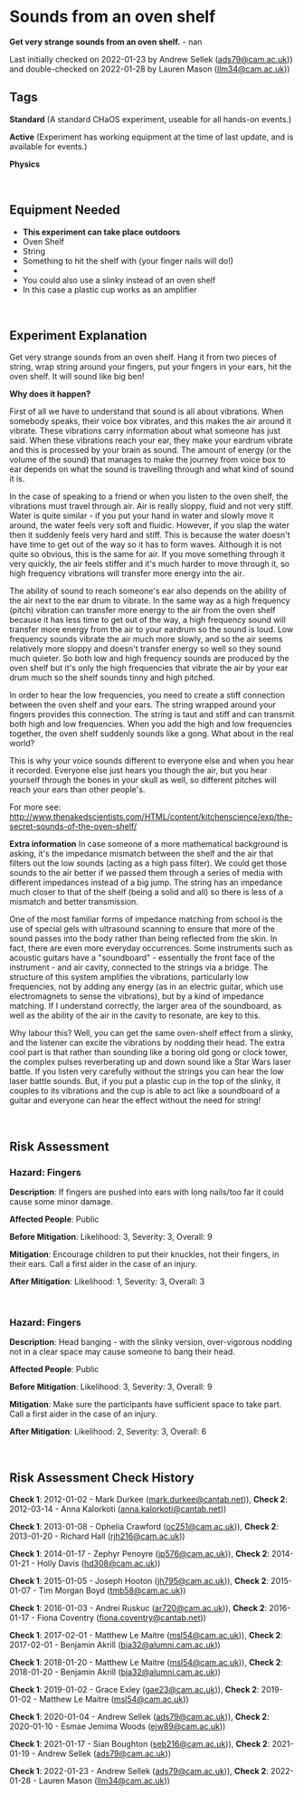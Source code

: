 # Sounds from an oven shelf

**Get very strange sounds from an oven shelf.** - nan

Last initially checked on 2022-01-23 by Andrew Sellek (ads79@cam.ac.uk)) and double-checked on 2022-01-28 by Lauren Mason (llm34@cam.ac.uk))

## Tags
<!--- Start Tags (DO NOT REMOVE THIS COMMENT) --->

**Standard** (A standard CHaOS experiment, useable for all hands-on events.)

**Active** (Experiment has working equipment at the time of last update, and is available for events.)

**Physics**
<!--- End Tags (DO NOT REMOVE THIS COMMENT) --->

<br/>

## Equipment Needed 
- **This experiment can take place outdoors**
- Oven Shelf
- String
- Something to hit the shelf with (your finger nails will do!)
- 
- You could also use a slinky instead of an oven shelf
- In this case a plastic cup works as an amplifier

<br/>

## Experiment Explanation 

Get very strange sounds from an oven shelf. Hang it from two pieces of string, wrap string around your fingers, put your fingers in your ears, hit the oven shelf. It will sound like big ben!

**Why does it happen?**

First of all we have to understand that sound is all about vibrations. When somebody speaks, their voice box vibrates, and this makes the air around it vibrate. These vibrations carry information about what someone has just said. When these vibrations reach your ear, they make your eardrum vibrate and this is processed by your brain as sound. The amount of energy (or the volume of the sound) that manages to make the journey from voice box to ear depends on what the sound is travelling through and what kind of sound it is.

In the case of speaking to a friend or when you listen to the oven shelf, the vibrations must travel through air. Air is really sloppy, fluid and not very stiff. Water is quite similar - if you put your hand in water and slowly move it around, the water feels very soft and fluidic. However, if you slap the water then it suddenly feels very hard and stiff. This is because the water doesn't have time to get out of the way so it has to form waves. Although it is not quite so obvious, this is the same for air. If you move something through it very quickly, the air feels stiffer and it's much harder to move through it, so high frequency vibrations will transfer more energy into the air.

The ability of sound to reach someone's ear also depends on the ability of the air next to the ear drum to vibrate. In the same way as a high frequency (pitch) vibration can transfer more energy to the air from the oven shelf because it has less time to get out of the way, a high frequency sound will transfer more energy from the air to your eardrum so the sound is loud. Low frequency sounds vibrate the air much more slowly, and so the air seems relatively more sloppy and doesn't transfer energy so well so they sound much quieter. So both low and high frequency sounds are produced by the oven shelf but it's only the high frequencies that vibrate the air by your ear drum much so the shelf sounds tinny and high pitched.

In order to hear the low frequencies, you need to create a stiff connection between the oven shelf and your ears. The string wrapped around your fingers provides this connection. The string is taut and stiff and can transmit both high and low frequencies. When you add the high and low frequencies together, the oven shelf suddenly sounds like a gong.
What about in the real world?

This is why your voice sounds different to everyone else and when you hear it recorded. Everyone else just hears you though the air, but you hear yourself through the bones in your skull as well, so different pitches will reach your ears than other people's. 

For more see:
http://www.thenakedscientists.com/HTML/content/kitchenscience/exp/the-secret-sounds-of-the-oven-shelf/

**Extra information**
In case someone of a more mathematical background is asking, it's the impedance mismatch between the shelf and the air that filters out the low sounds (acting as a high pass filter). We could get those sounds to the air better if we passed them through a series of media with different impedances instead of a big jump. The string has an impedance much closer to that of the shelf (being a solid and all) so there is less of a mismatch and better transmission.

One of the most familiar forms of impedance matching from school is the use of special gels with ultrasound scanning to ensure that more of the sound passes into the body rather than being reflected from the skin.
In fact, there are even more everyday occurrences. Some instruments such as acoustic guitars have a "soundboard" - essentially the front face of the instrument - and air cavity, connected to the strings via a bridge. The structure of this system amplifies the vibrations, particularly low frequencies, not by adding any energy (as in an electric guitar, which use electromagnets to sense the vibrations), but by a kind of impedance matching. If I understand correctly, the larger area of the soundboard, as well as the ability of the air in the cavity to resonate, are key to this.

Why labour this?
Well, you can get the same oven-shelf effect from a slinky, and the listener can excite the vibrations by nodding their head.
The extra cool part is that rather than sounding like a boring old gong or clock tower, the complex pulses reverberating up and down sound like a Star Wars laser battle.
If you listen very carefully without the strings you can hear the low laser battle sounds.
But, if you put a plastic cup in the top of the slinky, it couples to its vibrations and the cup is able to act like a soundboard of a guitar and everyone can hear the effect without the need for string!

<br/>

## Risk Assessment

### **Hazard**: Fingers

**Description**: If fingers are pushed into ears with long nails/too far it could cause some minor damage.

**Affected People**: Public

**Before Mitigation**: Likelihood: 3, Severity: 3, Overall: 9

**Mitigation**: Encourage children to put their knuckles, not their fingers, in their ears.
Call a first aider in the case of an injury.

**After Mitigation**: Likelihood: 1, Severity: 3, Overall: 3

<br/>

### **Hazard**: Fingers

**Description**: Head banging - with the slinky version, over-vigorous nodding not in a clear space may cause someone to bang their head.

**Affected People**: Public

**Before Mitigation**: Likelihood: 3, Severity: 3, Overall: 9

**Mitigation**: Make sure the participants have sufficient space to take part.
Call a first aider in the case of an injury.

**After Mitigation**: Likelihood: 2, Severity: 3, Overall: 6

<br/>

## Risk Assessment Check History 

**Check 1**: 2012-01-02 - Mark Durkee (mark.durkee@cantab.net)), **Check 2**: 2012-03-14 - Anna Kalorkoti (anna.kalorkoti@cantab.net))

**Check 1**: 2013-01-08 - Ophelia Crawford (oc251@cam.ac.uk)), **Check 2**: 2013-01-20 - Richard Hall (rjh216@cam.ac.uk))

**Check 1**: 2014-01-17 - Zephyr Penoyre (jp576@cam.ac.uk)), **Check 2**: 2014-01-21 - Holly Davis (hd308@cam.ac.uk))

**Check 1**: 2015-01-05 - Joseph Hooton (jh795@cam.ac.uk)), **Check 2**: 2015-01-07 - Tim Morgan Boyd (tmb58@cam.ac.uk))

**Check 1**: 2016-01-03 - Andrei Ruskuc (ar720@cam.ac.uk)), **Check 2**: 2016-01-17 - Fiona Coventry (fiona.coventry@cantab.net))

**Check 1**: 2017-02-01 - Matthew Le Maitre (msl54@cam.ac.uk)), **Check 2**: 2017-02-01 - Benjamin Akrill (bja32@alumni.cam.ac.uk))

**Check 1**: 2018-01-20 - Matthew Le Maitre (msl54@cam.ac.uk)), **Check 2**: 2018-01-20 - Benjamin Akrill (bja32@alumni.cam.ac.uk))

**Check 1**: 2019-01-02 - Grace Exley (gae23@cam.ac.uk)), **Check 2**: 2019-01-02 - Matthew Le Maitre (msl54@cam.ac.uk))

**Check 1**: 2020-01-04 - Andrew Sellek (ads79@cam.ac.uk)), **Check 2**: 2020-01-10 - Esmae Jemima Woods (ejw89@cam.ac.uk))

**Check 1**: 2021-01-17 - Sian Boughton (seb216@cam.ac.uk)), **Check 2**: 2021-01-19 - Andrew Sellek (ads79@cam.ac.uk))

**Check 1**: 2022-01-23 - Andrew Sellek (ads79@cam.ac.uk)), **Check 2**: 2022-01-28 - Lauren Mason (llm34@cam.ac.uk))